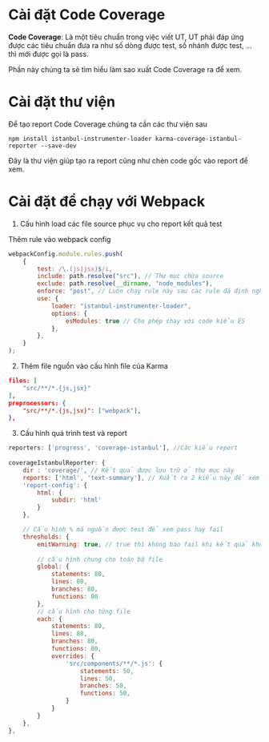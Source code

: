 # Cài đặt Code Coverage
**Code Coverage**: Là một tiêu chuẩn trong việc viết UT, UT phải đáp ứng được các tiêu chuẩn đưa ra như số dòng được test, số nhánh được test, ... thì mới được gọi là pass.

Phần này chúng ta sẽ tìm hiểu làm sao xuất Code Coverage ra để xem.

# Cài đặt thư viện
Để tạo report Code Coverage chúng ta cần các thư viện sau
```
npm install istanbul-instrumenter-loader karma-coverage-istanbul-reporter --save-dev
```
Đây là thư viện giúp tạo ra report cũng như chèn code gốc vào report để xem.

# Cài đặt để chạy với Webpack
1. Cấu hình load các file source phục vụ cho report kết quả test

Thêm rule vào webpack config
```javascript
webpackConfig.module.rules.push(
    {
        test: /\.(js|jsx)$/i,
        include: path.resolve("src"), // Thư mục chứa source
        exclude: path.resolve(__dirname, "node_modules"),
        enforce: "post", // Luôn chạy rule này sau các rule đã định nghĩa
        use: {
            loader: "istanbul-instrumenter-loader",
            options: { 
                esModules: true // Cho phép chạy với code kiểu ES
            },
        },
    }
);
```

2. Thêm file nguồn vào cấu hình file của Karma
```json
files: [
    "src/**/*.{js,jsx}"
],
preprocessors: {
    "src/**/*.{js,jsx}": ["webpack"],
},
```

3. Cấu hình quá trình test và report
```javascript
reporters: ['progress', 'coverage-istanbul'], //Các kiểu report
        
coverageIstanbulReporter: {
    dir : 'coverage/', // Kết quả được lưu trữ ở thư mục này
    reports: ['html', 'text-summary'], // Xuất ra 2 kiểu này để xem
    'report-config': {
        html: {
            subdir: 'html'
        }
    },

    // Cấu hình % mã nguồn được test để xem pass hay fail
    thresholds: {
        emitWarning: true, // true thì không báo fail khi kết quả không đạt tiêu chuẩn đề ra
        
        // cấu hình chung cho toàn bộ file
        global: {
            statements: 80,
            lines: 80,
            branches: 80,
            functions: 80
        },
        // cấu hình cho từng file
        each: {
            statements: 80,
            lines: 80,
            branches: 80,
            functions: 80,
            overrides: {
                'src/components/**/*.js': {
                    statements: 50,
                    lines: 50,
                    branches: 50,
                    functions: 50,
                }
            }
        }
    },
},
```

